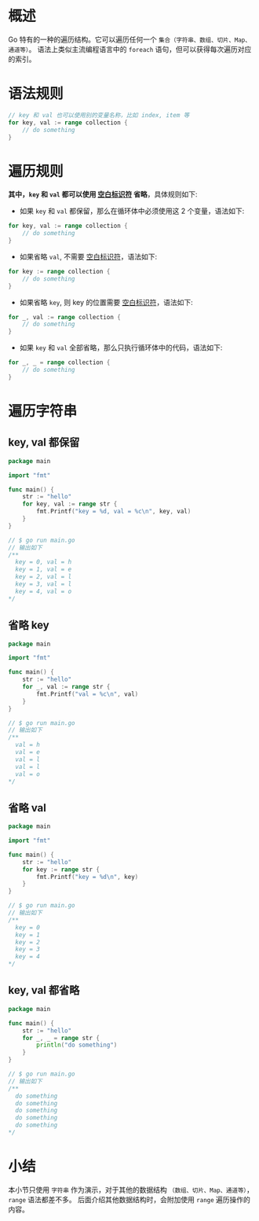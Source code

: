 # 概述

Go 特有的一种的遍历结构。它可以遍历任何一个 `集合（字符串、数组、切片、Map、通道等）`。
语法上类似主流编程语言中的 `foreach` 语句，但可以获得每次遍历对应的索引。

# 语法规则

```go
// key 和 val 也可以使用别的变量名称，比如 index, item 等
for key, val := range collection {
    // do something
} 
```

# 遍历规则

**其中，`key` 和 `val` 都可以使用 [空白标识符](blank_operator.md) 省略**，具体规则如下:

- 如果 `key` 和 `val` 都保留，那么在循环体中必须使用这 2 个变量，语法如下:

```go
for key, val := range collection {
    // do something
}
```
  
- 如果省略 `val`, 不需要 [空白标识符](blank_operator.md)，语法如下:

```go
for key := range collection {
    // do something
}
```

- 如果省略 `key`, 则 key 的位置需要 [空白标识符](blank_operator.md)，语法如下:

```go
for _, val := range collection {
    // do something
}
```

- 如果 `key` 和 `val` 全部省略，那么只执行循环体中的代码，语法如下:

```go
for _, _ = range collection {
    // do something
}
```

# 遍历字符串

## key, val 都保留

```go
package main

import "fmt"

func main() {
	str := "hello"
	for key, val := range str {
		fmt.Printf("key = %d, val = %c\n", key, val)
	}
}

// $ go run main.go
// 输出如下 
/**
  key = 0, val = h
  key = 1, val = e
  key = 2, val = l
  key = 3, val = l
  key = 4, val = o
*/
```

## 省略 key

```go
package main

import "fmt"

func main() {
	str := "hello"
	for _, val := range str {
		fmt.Printf("val = %c\n", val)
	}
}

// $ go run main.go
// 输出如下 
/**
  val = h
  val = e
  val = l
  val = l
  val = o
*/
```

## 省略 val

```go
package main

import "fmt"

func main() {
	str := "hello"
	for key := range str {
		fmt.Printf("key = %d\n", key)
	}
}

// $ go run main.go
// 输出如下 
/**
  key = 0
  key = 1
  key = 2
  key = 3
  key = 4
*/
```

## key, val 都省略

```go
package main

func main() {
	str := "hello"
	for _, _ = range str {
		println("do something")
	}
}

// $ go run main.go
// 输出如下 
/**
  do something
  do something
  do something
  do something
  do something
*/
```

# 小结

本小节只使用 `字符串` 作为演示，对于其他的数据结构 `（数组、切片、Map、通道等）`， `range` 语法都差不多。
后面介绍其他数据结构时，会附加使用 `range` 遍历操作的内容。